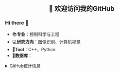 <h2 align="center">👋 欢迎访问我的GitHub</h2>
<p align="center">
  
</p>

### Hi there 👋
<!--
**oneway-phil** is a ✨ _special_ ✨ repository because its `README.md` (this file) appears on your GitHub profile.

Here are some ideas to get you started:
- 🔭 I’m currently working on University of Shanghai for Science and Technology
- 🌱 I’m currently learning Control Science and Engineering
- 👯 My research direction is Image Recognition and Computer Vision
- 🤔 My main tools are C++,python
- 💬 Ask me about deep learning
- 📫 How to reach me: wangweiw97@163.com
- 😄 : ...
- ⚡ Fun fact: Billiards, table tennis，musical
-->

- 📚**专业**：控制科学与工程
- 💻**研究方向**：图像识别、计算机视觉
- 📝**Tool**：C++，Python
- 💼**数据库**：





<details>
<summary>GitHub统计信息</summary>

<br/>

> 动态太少，不好意思展示
> 


![](https://github-readme-stats.vercel.app/api?username=oneway-phil)
</a>
<br/>










